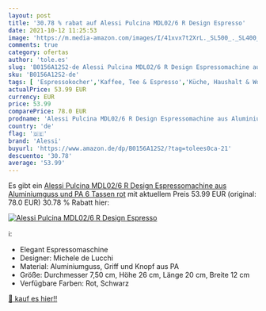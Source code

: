 ```yaml
---
layout: post
title: '30.78 % rabat auf Alessi Pulcina MDL02/6 R Design Espresso'
date: 2021-10-12 11:25:53
image: 'https://m.media-amazon.com/images/I/41xvx7t2XrL._SL500_._SL400_.jpg'
comments: true
category: ofertas
author: 'tole.es'
slug: 'B0156A12S2-de Alessi Pulcina MDL02/6 R Design Espressomachine aus...'
sku: 'B0156A12S2-de'
tags: [ 'Espressokocher','Kaffee, Tee & Espresso','Küche, Haushalt & Wohnen','Küche, Kochen & Backen','alessi', ]
actualPrice: 53.99 EUR
currency: EUR
price: 53.99
comparePrice: 78.0 EUR
prodname: 'Alessi Pulcina MDL02/6 R Design Espressomachine aus Aluminiumguss und PA  6 Tassen  rot'
country: 'de'
flag: '🇩🇪'
brand: 'Alessi'
buyurl: 'https://www.amazon.de/dp/B0156A12S2/?tag=tolees0ca-21'
descuento: '30.78'
average: '53.99'
---
```


Es gibt ein [Alessi Pulcina MDL02/6 R Design Espressomachine aus Aluminiumguss und PA  6 Tassen  rot](https://www.amazon.de/dp/B0156A12S2/?tag=tolees0ca-21) mit aktuellem Preis 53.99 EUR (original: 78.0 EUR) 30.78 % Rabatt hier:

[![Alessi Pulcina MDL02/6 R Design Espresso](https://m.media-amazon.com/images/I/41xvx7t2XrL._SL500_._SL400_.jpg)](https://www.amazon.de/dp/B0156A12S2/?tag=tolees0ca-21)

ℹ️:

- Elegant Espressomaschine
- Designer: Michele de Lucchi
- Material: Aluminiumguss, Griff und Knopf aus PA
- Größe: Durchmesser 7,50 cm, Höhe 26 cm, Länge 20 cm, Breite 12 cm
- Verfügbare Farben: Rot, Schwarz

[🛒 kauf es hier!!](https://www.amazon.de/dp/B0156A12S2/?tag=tolees0ca-21)
